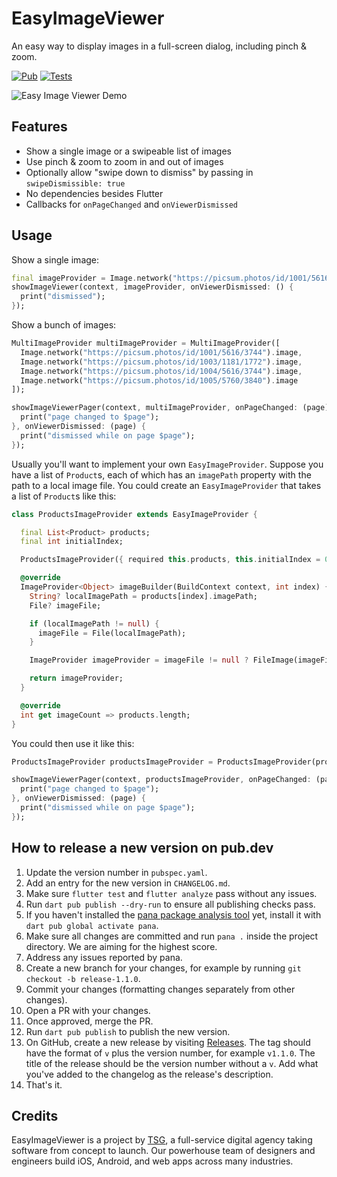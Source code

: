 # EasyImageViewer

An easy way to display images in a full-screen dialog, including pinch & zoom.

[![Pub](https://img.shields.io/pub/v/easy_image_viewer.svg)](https://pub.dartlang.org/packages/easy_image_viewer)
[![Tests](https://github.com/thesmythgroup/easy_image_viewer/actions/workflows/dart.yml/badge.svg)](https://github.com/thesmythgroup/easy_image_viewer/actions/workflows/dart.yml)

![Easy Image Viewer Demo](https://github.com/thesmythgroup/easy_image_viewer/blob/main/demo_images/demo1.gif?raw=true "Easy Image Viewer Demo")

## Features

* Show a single image or a swipeable list of images
* Use pinch & zoom to zoom in and out of images
* Optionally allow "swipe down to dismiss" by passing in `swipeDismissible: true`
* No dependencies besides Flutter
* Callbacks for `onPageChanged` and `onViewerDismissed`

## Usage

Show a single image:

```dart
final imageProvider = Image.network("https://picsum.photos/id/1001/5616/3744").image;
showImageViewer(context, imageProvider, onViewerDismissed: () {
  print("dismissed");
});
```

Show a bunch of images:

```dart
MultiImageProvider multiImageProvider = MultiImageProvider([
  Image.network("https://picsum.photos/id/1001/5616/3744").image,
  Image.network("https://picsum.photos/id/1003/1181/1772").image,
  Image.network("https://picsum.photos/id/1004/5616/3744").image,
  Image.network("https://picsum.photos/id/1005/5760/3840").image
]);

showImageViewerPager(context, multiImageProvider, onPageChanged: (page) {
  print("page changed to $page");
}, onViewerDismissed: (page) {
  print("dismissed while on page $page");
});
```

Usually you'll want to implement your own `EasyImageProvider`. Suppose you have
a list of `Product`s, each of which has an `imagePath` property with the path
to a local image file. You could create an `EasyImageProvider` that takes a list
of `Product`s like this:

```dart
class ProductsImageProvider extends EasyImageProvider {

  final List<Product> products;
  final int initialIndex;

  ProductsImageProvider({ required this.products, this.initialIndex = 0 });

  @override
  ImageProvider<Object> imageBuilder(BuildContext context, int index) {
    String? localImagePath = products[index].imagePath;
    File? imageFile;

    if (localImagePath != null) {
      imageFile = File(localImagePath);
    }

    ImageProvider imageProvider = imageFile != null ? FileImage(imageFile) : AssetImage("assets/images/product_placeholder.jpg") as ImageProvider;

    return imageProvider;
  }

  @override
  int get imageCount => products.length;  
}
```

You could then use it like this:

```dart
ProductsImageProvider productsImageProvider = ProductsImageProvider(products: products);

showImageViewerPager(context, productsImageProvider, onPageChanged: (page) {
  print("page changed to $page");
}, onViewerDismissed: (page) {
  print("dismissed while on page $page");
});
```

## How to release a new version on pub.dev
1. Update the version number in `pubspec.yaml`.
2. Add an entry for the new version in `CHANGELOG.md`.
3. Make sure `flutter test` and `flutter analyze` pass without any issues.
4. Run `dart pub publish --dry-run` to ensure all publishing checks pass.
5. If you haven't installed the [pana package analysis tool](https://pub.dev/packages/pana) yet, install it with `dart pub global activate pana`.
6. Make sure all changes are committed and run `pana .` inside the project directory. We are aiming for the highest score.
7. Address any issues reported by pana.
8. Create a new branch for your changes, for example by running `git checkout -b release-1.1.0`.
9. Commit your changes (formatting changes separately from other changes).
10. Open a PR with your changes.
11. Once approved, merge the PR.
12. Run `dart pub publish` to publish the new version.
13. On GitHub, create a new release by visiting [Releases](https://github.com/thesmythgroup/easy_image_viewer/releases). The tag should have the format of `v` plus the version number, for example `v1.1.0`. The title of the release should be the version number without a `v`. Add what you've added to the changelog as the release's description.
14. That's it.


## Credits

EasyImageViewer is a project by [TSG](https://thesmythgroup.com/), a full-service digital agency taking software from concept to launch.
Our powerhouse team of designers and engineers build iOS, Android, and web apps across many industries.
